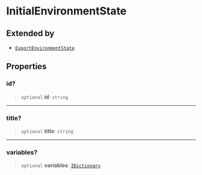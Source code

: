 # InitialEnvironmentState

## Extended by

- [`ExportEnvironmentState`](ExportEnvironmentState.md)

## Properties

### id?

> `optional` **id**: `string`

***

### title?

> `optional` **title**: `string`

***

### variables?

> `optional` **variables**: [`IDictionary`](../../../shared/type-aliases/IDictionary.md)
